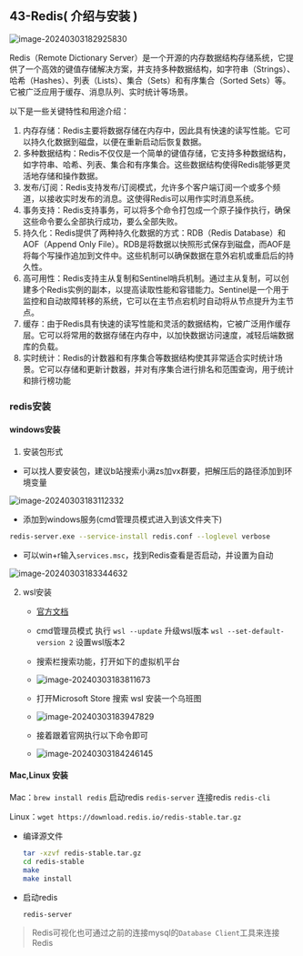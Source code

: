 ## 43-Redis( 介绍与安装 )

![image-20240303182925830](https://chen-1320883525.cos.ap-chengdu.myqcloud.com/img/image-20240303182925830.png)

Redis（Remote Dictionary Server）是一个开源的内存数据结构存储系统，它提供了一个高效的键值存储解决方案，并支持多种数据结构，如字符串（Strings）、哈希（Hashes）、列表（Lists）、集合（Sets）和有序集合（Sorted Sets）等。它被广泛应用于缓存、消息队列、实时统计等场景。

以下是一些关键特性和用途介绍：

1. 内存存储：Redis主要将数据存储在内存中，因此具有快速的读写性能。它可以持久化数据到磁盘，以便在重新启动后恢复数据。
2. 多种数据结构：Redis不仅仅是一个简单的键值存储，它支持多种数据结构，如字符串、哈希、列表、集合和有序集合。这些数据结构使得Redis能够更灵活地存储和操作数据。
3. 发布/订阅：Redis支持发布/订阅模式，允许多个客户端订阅一个或多个频道，以接收实时发布的消息。这使得Redis可以用作实时消息系统。
4. 事务支持：Redis支持事务，可以将多个命令打包成一个原子操作执行，确保这些命令要么全部执行成功，要么全部失败。
5. 持久化：Redis提供了两种持久化数据的方式：RDB（Redis Database）和AOF（Append Only File）。RDB是将数据以快照形式保存到磁盘，而AOF是将每个写操作追加到文件中。这些机制可以确保数据在意外宕机或重启后的持久性。
6. 高可用性：Redis支持主从复制和Sentinel哨兵机制。通过主从复制，可以创建多个Redis实例的副本，以提高读取性能和容错能力。Sentinel是一个用于监控和自动故障转移的系统，它可以在主节点宕机时自动将从节点提升为主节点。
7. 缓存：由于Redis具有快速的读写性能和灵活的数据结构，它被广泛用作缓存层。它可以将常用的数据存储在内存中，以加快数据访问速度，减轻后端数据库的负载。
8. 实时统计：Redis的计数器和有序集合等数据结构使其非常适合实时统计场景。它可以存储和更新计数器，并对有序集合进行排名和范围查询，用于统计和排行榜功能

### redis安装

#### windows安装

1. 安装包形式

+ 可以找人要安装包，建议b站搜索小满zs加vx群要，把解压后的路径添加到环境变量

![image-20240303183112332](https://chen-1320883525.cos.ap-chengdu.myqcloud.com/img/image-20240303183112332.png)

- 添加到windows服务(cmd管理员模式进入到该文件夹下)

```bash
redis-server.exe --service-install redis.conf --loglevel verbose
```

+ 可以win+r输入`services.msc`，找到Redis查看是否启动，并设置为自动

![image-20240303183344632](https://chen-1320883525.cos.ap-chengdu.myqcloud.com/img/image-20240303183344632.png)

2. wsl安装

   + [官方文档](https://redis.io/docs/install/install-redis/install-redis-on-windows/)
   + cmd管理员模式 执行 `wsl --update` 升级wsl版本 `wsl --set-default-version 2` 设置wsl版本2
   + 搜索栏搜索功能，打开如下的虚拟机平台
   + ![image-20240303183811673](https://chen-1320883525.cos.ap-chengdu.myqcloud.com/img/image-20240303183811673.png)

   + 打开Microsoft Store 搜索 wsl 安装一个乌班图

   + ![image-20240303183947829](https://chen-1320883525.cos.ap-chengdu.myqcloud.com/img/image-20240303183947829.png)
   + 接着跟着官网执行以下命令即可

   + ![image-20240303184246145](https://chen-1320883525.cos.ap-chengdu.myqcloud.com/img/image-20240303184246145.png)

#### Mac,Linux 安装

Mac：`brew install redis` 启动redis `redis-server` 连接redis `redis-cli`

Linux：`wget https://download.redis.io/redis-stable.tar.gz`

+ 编译源文件

  ```bash
  tar -xzvf redis-stable.tar.gz
  cd redis-stable
  make
  make install
  ```

+ 启动redis

  ```bash
  redis-server
  ```

> Redis可视化也可通过之前的连接mysql的`Database Client`工具来连接Redis